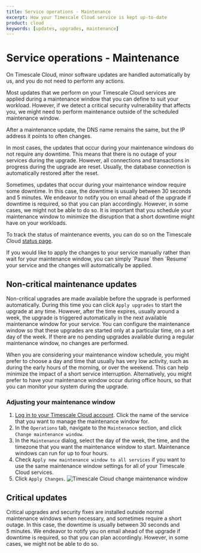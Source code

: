 ```yaml
---
title: Service operations - Maintenance
excerpt: How your Timescale Cloud service is kept up-to-date
product: cloud
keywords: [updates, upgrades, maintenance]
---
```


# Service operations - Maintenance
On Timescale Cloud, minor software updates are handled automatically by us, and
you do not need to perform any actions.

Most updates that we perform on your Timescale Cloud services are applied during
a maintenance window that you can define to suit your workload. However, if we
detect a critical security vulnerability that affects you, we might need to
perform maintenance outside of the scheduled maintenance window.

<highlight type="important">
After a maintenance update, the DNS name remains the same, but the IP address
it points to often changes.
</highlight>

In most cases, the updates that occur during your maintenance windows do not
require any downtime. This means that there is no outage of your services during
the upgrade. However, all connections and transactions in progress during the
upgrade are reset. Usually, the database connection is automatically restored
after the reset.

Sometimes, updates that occur during your maintenance window require some
downtime. In this case, the downtime is usually between 30&nbsp;seconds and
5&nbsp;minutes. We endeavor to notify you on email ahead of the upgrade if
downtime is required, so that you can plan accordingly. However, in some cases,
we might not be able to do so. It is important that you schedule your
maintenance window to minimize the disruption that a short downtime might have
on your workloads.

To track the status of maintenance events, you can do so on the Timescale Cloud 
[status page][status-page].

<highlight type="note">
If you would like to apply the changes to your service manually rather than 
wait for your maintenance window, you can simply `Pause` then `Resume` your 
service and the changes will automatically be applied.
</highlight>

## Non-critical maintenance updates
Non-critical upgrades are made available before the upgrade is performed
automatically. During this time you can click `Apply upgrades` to start the
upgrade at any time. However, after the time expires, usually around a week,
the upgrade is triggered automatically in the next available maintenance window
for your service. You can configure the maintenance window so that these
upgrades are started only at a particular time, on a set day of the week. If
there are no pending upgrades available during a regular maintenance window, no
changes are performed.

When you are considering your maintenance window schedule, you might prefer to
choose a day and time that usually has very low activity, such as during the
early hours of the morning, or over the weekend. This can help minimize the
impact of a short service interruption. Alternatively, you might prefer to have
your maintenance window occur during office hours, so that you can monitor your
system during the upgrade.

<procedure>

### Adjusting your maintenance window
1.  [Log in to your Timescale Cloud account][cloud-login]. Click the name of the
    service that you want to manage the maintenance window for.
1.  In the `Operations` tab, navigate to the `Maintenance` section, and
    click `Change maintenance window`.
1.  In the `Maintenance` dialog, select the day of the week, the time, and the
    timezone that you want the maintenance window to start. Maintenance windows
    can run for up to four hours.
1.  Check `Apply new maintenance window to all services` if you want to use the
    same maintenance window settings for all of your Timescale Cloud services.
1.  Click `Apply Changes`.
    <img class="main-content__illustration" src="https://s3.amazonaws.com/assets.timescale.com/docs/images/tsc-maintenance-change.png" alt="Timescale Cloud change maintenance window"/>

</procedure>

## Critical updates
Critical upgrades and security fixes are installed outside normal maintenance
windows when necessary, and sometimes require a short outage. In this case, the
downtime is usually between 30&nbsp;seconds and 5&nbsp;minutes. We endeavor to
notify you on email ahead of the upgrade if downtime is required, so that you
can plan accordingly. However, in some cases, we might not be able to do so.

[status-page]: https://status.timescale.com/
[cloud-login]: https://cloud.timescale.com
[operations-forking]: /cloud/:currentVersion:/operations/#fork-a-service
[postgres-relnotes]: https://www.postgresql.org/docs/release/
[timescale-relnotes]: /timescaledb/:currentVersion:/overview/release-notes/
